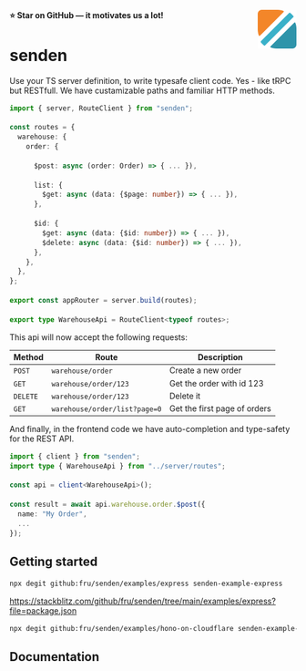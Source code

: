 <h4>
  <img src="https://raw.githubusercontent.com/fru/senden/main/logo.png" align="right" height="68" alt="Logo" />
  
  <span> ⭐ Star on GitHub — it motivates us a lot!</span>
</h4>

# senden

Use your TS server definition, to write typesafe client code. Yes - like tRPC but RESTfull. We have custamizable paths and familiar HTTP methods.

```ts
import { server, RouteClient } from "senden";

const routes = {
  warehouse: {
    order: {

      $post: async (order: Order) => { ... }),

      list: {
        $get: async (data: {$page: number}) => { ... }),
      },

      $id: {
        $get: async (data: {$id: number}) => { ... }),
        $delete: async (data: {$id: number}) => { ... }),
      },
    },
  },
};

export const appRouter = server.build(routes);

export type WarehouseApi = RouteClient<typeof routes>;
```

This api will now accept the following requests:

| Method   | Route                         | Description                  |
| -------- | ----------------------------- | ---------------------------- |
| `POST`   | `warehouse/order`             | Create a new order           |
| `GET`    | `warehouse/order/123`         | Get the order with id 123    |
| `DELETE` | `warehouse/order/123`         | Delete it                    |
| `GET`    | `warehouse/order/list?page=0` | Get the first page of orders |

And finally, in the frontend code we have auto-completion and type-safety for the REST API.

```ts
import { client } from "senden";
import type { WarehouseApi } from "../server/routes";

const api = client<WarehouseApi>();

const result = await api.warehouse.order.$post({
  name: "My Order",
  ...
});
```

## Getting started

```sh
npx degit github:fru/senden/examples/express senden-example-express
```
https://stackblitz.com/github/fru/senden/tree/main/examples/express?file=package.json

```sh
npx degit github:fru/senden/examples/hono-on-cloudflare senden-example-hono-on-cf
```

## Documentation
